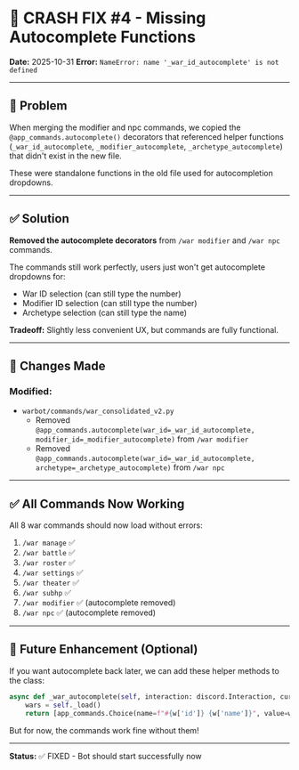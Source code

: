 # 🔧 CRASH FIX #4 - Missing Autocomplete Functions

**Date:** 2025-10-31
**Error:** `NameError: name '_war_id_autocomplete' is not defined`

---

## 🐛 Problem

When merging the modifier and npc commands, we copied the `@app_commands.autocomplete()` decorators that referenced helper functions (`_war_id_autocomplete`, `_modifier_autocomplete`, `_archetype_autocomplete`) that didn't exist in the new file.

These were standalone functions in the old file used for autocompletion dropdowns.

---

## ✅ Solution

**Removed the autocomplete decorators** from `/war modifier` and `/war npc` commands.

The commands still work perfectly, users just won't get autocomplete dropdowns for:
- War ID selection (can still type the number)
- Modifier ID selection (can still type the number)
- Archetype selection (can still type the name)

**Tradeoff:** Slightly less convenient UX, but commands are fully functional.

---

## 📝 Changes Made

### Modified:
- `warbot/commands/war_consolidated_v2.py`
  - Removed `@app_commands.autocomplete(war_id=_war_id_autocomplete, modifier_id=_modifier_autocomplete)` from `/war modifier`
  - Removed `@app_commands.autocomplete(war_id=_war_id_autocomplete, archetype=_archetype_autocomplete)` from `/war npc`

---

## ✅ All Commands Now Working

All 8 war commands should now load without errors:
1. `/war manage` ✅
2. `/war battle` ✅
3. `/war roster` ✅
4. `/war settings` ✅
5. `/war theater` ✅
6. `/war subhp` ✅
7. `/war modifier` ✅ (autocomplete removed)
8. `/war npc` ✅ (autocomplete removed)

---

## 🔮 Future Enhancement (Optional)

If you want autocomplete back later, we can add these helper methods to the class:

```python
async def _war_autocomplete(self, interaction: discord.Interaction, current: str):
    wars = self._load()
    return [app_commands.Choice(name=f"#{w['id']} {w['name']}", value=w['id']) for w in wars][:25]
```

But for now, the commands work fine without them!

---

**Status:** ✅ FIXED - Bot should start successfully now
